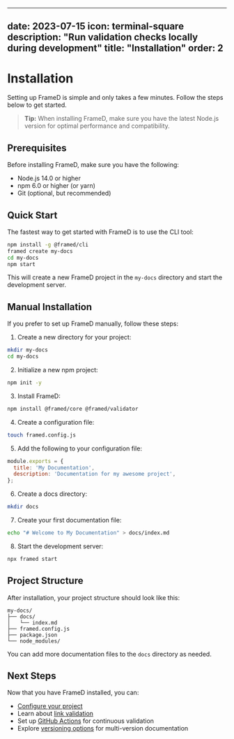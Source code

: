 
---
date: 2023-07-15
icon: terminal-square
description: "Run validation checks locally during development"
title: "Installation"
order: 2
---

# Installation

Setting up FrameD is simple and only takes a few minutes. Follow the steps below to get started.

> **Tip:** When installing FrameD, make sure you have the latest Node.js version for optimal performance and compatibility.

## Prerequisites

Before installing FrameD, make sure you have the following:

- Node.js 14.0 or higher
- npm 6.0 or higher (or yarn)
- Git (optional, but recommended)

## Quick Start

The fastest way to get started with FrameD is to use the CLI tool:

```bash
npm install -g @framed/cli
framed create my-docs
cd my-docs
npm start
```

This will create a new FrameD project in the `my-docs` directory and start the development server.

## Manual Installation

If you prefer to set up FrameD manually, follow these steps:

1. Create a new directory for your project:

```bash
mkdir my-docs
cd my-docs
```

2. Initialize a new npm project:

```bash
npm init -y
```

3. Install FrameD:

```bash
npm install @framed/core @framed/validator
```

4. Create a configuration file:

```bash
touch framed.config.js
```

5. Add the following to your configuration file:

```javascript
module.exports = {
  title: 'My Documentation',
  description: 'Documentation for my awesome project',
};
```

6. Create a docs directory:

```bash
mkdir docs
```

7. Create your first documentation file:

```bash
echo "# Welcome to My Documentation" > docs/index.md
```

8. Start the development server:

```bash
npx framed start
```

## Project Structure

After installation, your project structure should look like this:

```
my-docs/
├── docs/
│   └── index.md
├── framed.config.js
├── package.json
└── node_modules/
```

You can add more documentation files to the `docs` directory as needed.

## Next Steps

Now that you have FrameD installed, you can:

- [Configure your project](/docs/getting-started/configuration)
- Learn about [link validation](/docs/github-actions/link-validation)
- Set up [GitHub Actions](/docs/github-actions) for continuous validation
- Explore [versioning options](/docs/getting-started/configuration#versioning-configuration) for multi-version documentation
